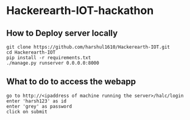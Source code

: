 # Hackerearth-IOT-hackathon

## How to Deploy server locally
```
git clone https://github.com/harshul1610/Hackerearth-IOT.git
cd Hackerearth-IOT
pip install -r requirements.txt
./manage.py runserver 0.0.0.0:8000
```

## What to do to access the webapp
```
go to http://<ipaddress of machine running the server>/halc/login
enter 'harsh123' as id
enter 'grey' as password
click on submit
```
